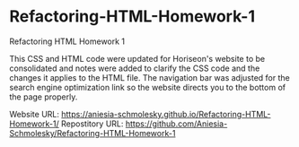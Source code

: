 # Refactoring-HTML-Homework-1
Refactoring HTML Homework 1

This CSS and HTML code were updated for Horiseon's website to be consolidated and notes were added to clarify the CSS code and the changes it applies to the HTML file. 
The navigation bar was adjusted for the search engine optimization link so the website directs you to the bottom of the page properly.

Website URL: https://aniesia-schmolesky.github.io/Refactoring-HTML-Homework-1/
Repostitory URL: https://github.com/Aniesia-Schmolesky/Refactoring-HTML-Homework-1